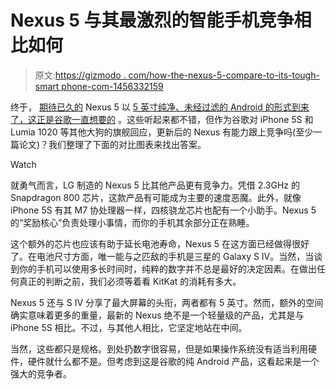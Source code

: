 # Nexus 5 与其最激烈的智能手机竞争相比如何

> 原文:[https://gizmodo . com/how-the-nexus-5-compare-to-its-tough-smart phone-com-1456332159](https://gizmodo.com/how-the-nexus-5-compares-to-its-toughest-smartphone-com-1456332159)

终于， [期待已久的](https://gizmodo.com/nexus-5-leaks-again-for-pre-registration-with-a-full-1453800644) Nexus 5 以 [5 英寸纯净、未经过滤的 Android 的形式到来了，这正是谷歌一直想要的](http://gizmodo.com/nexus-5-a-pure-google-dream-phone-thats-ridiculously-1445522531) 。这些听起来都不错，但作为谷歌对 iPhone 5S 和 Lumia 1020 等其他大狗的旗舰回应，更新后的 Nexus 有能力跟上竞争吗(至少一篇论文)？我们整理了下面的对比图表来找出答案。

Watch

就勇气而言，LG 制造的 Nexus 5 比其他产品更有竞争力。凭借 2.3GHz 的 Snapdragon 800 芯片，这款产品有可能成为主要的速度恶魔。此外，就像 iPhone 5S 有其 M7 协处理器一样，四核骁龙芯片也配有一个小助手。Nexus 5 的“奖励核心”负责处理小事情，而你的手机其余部分正在熟睡。

这个额外的芯片也应该有助于延长电池寿命，Nexus 5 在这方面已经做得很好了。在电池尺寸方面，唯一能与之匹敌的手机是三星的 Galaxy S IV。当然，当谈到你的手机可以使用多长时间时，纯粹的数字并不总是最好的决定因素。在做出任何真正的判断之前，我们必须等着看 KitKat 的消耗有多大。

Nexus 5 还与 S IV 分享了最大屏幕的头衔，两者都有 5 英寸。然而，额外的空间确实意味着更多的重量，最新的 Nexus 绝不是一个轻量级的产品，尤其是与 iPhone 5S 相比。不过，与其他人相比，它坚定地站在中间。

当然，这些都只是规格。到处扔数字很容易，但是如果操作系统没有适当利用硬件，硬件就什么都不是。但考虑到这是谷歌的纯 Android 产品，这看起来是一个强大的竞争者。